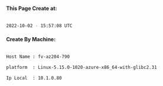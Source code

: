 
   
#### This Page Create at:

```bash

2022-10-02 - 15:57:08 UTC

```

#### Create By Machine:

```bash

Host Name : fv-az204-790

platform  : Linux-5.15.0-1020-azure-x86_64-with-glibc2.31

Ip Local  : 10.1.0.80

```

